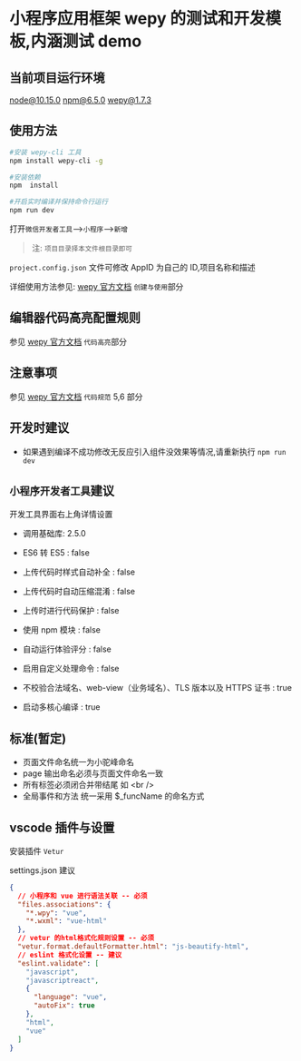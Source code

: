 # 小程序应用框架 wepy 的测试和开发模板,内涵测试 demo

## 当前项目运行环境

node@10.15.0
npm@6.5.0
wepy@1.7.3

## 使用方法

```bash shell
#安装 wepy-cli 工具
npm install wepy-cli -g

#安装依赖
npm  install

#开启实时编译并保持命令行运行
npm run dev
```

打开`微信开发者工具`-->`小程序`-->`新增`

> 注: `项目目录择本文件根目录即可`

`project.config.json` 文件可修改 AppID 为自己的 ID,项目名称和描述

详细使用方法参见:
[wepy 官方文档](https://tencent.github.io/wepy/document.html)
`创建与使用`部分

## 编辑器代码高亮配置规则

参见
[wepy 官方文档](https://tencent.github.io/wepy/document.html)
`代码高亮`部分

## 注意事项

参见
[wepy 官方文档](https://tencent.github.io/wepy/document.html)
`代码规范` 5,6 部分

## 开发时建议

- 如果遇到编译不成功修改无反应引入组件没效果等情况,请重新执行 `npm run dev`

## `小程序开发者工具`建议

开发工具界面右上角详情设置

- 调用基础库: 2.5.0

- ES6 转 ES5 : false
- 上传代码时样式自动补全 : false
- 上传代码时自动压缩混淆 : false
- 上传时进行代码保护 : false
- 使用 npm 模块 : false
- 自动运行体验评分 : false
- 启用自定义处理命令 : false

- 不校验合法域名、web-view（业务域名）、TLS 版本以及 HTTPS 证书 : true
- 启动多核心编译 : true

## 标准(暂定)

- 页面文件命名统一为小驼峰命名
- page 输出命名必须与页面文件命名一致
- 所有标签必须闭合并带结尾 如 \<br />
- 全局事件和方法 统一采用 \$\_funcName 的命名方式

## vscode 插件与设置

安装插件 `Vetur`

settings.json 建议

```json
{
  // 小程序和 vue 进行语法关联 -- 必须
  "files.associations": {
    "*.wpy": "vue",
    "*.wxml": "vue-html"
  },
  // vetur 的html格式化规则设置 -- 必须
  "vetur.format.defaultFormatter.html": "js-beautify-html",
  // eslint 格式化设置 -- 建议
  "eslint.validate": [
    "javascript",
    "javascriptreact",
    {
      "language": "vue",
      "autoFix": true
    },
    "html",
    "vue"
  ]
}
```
